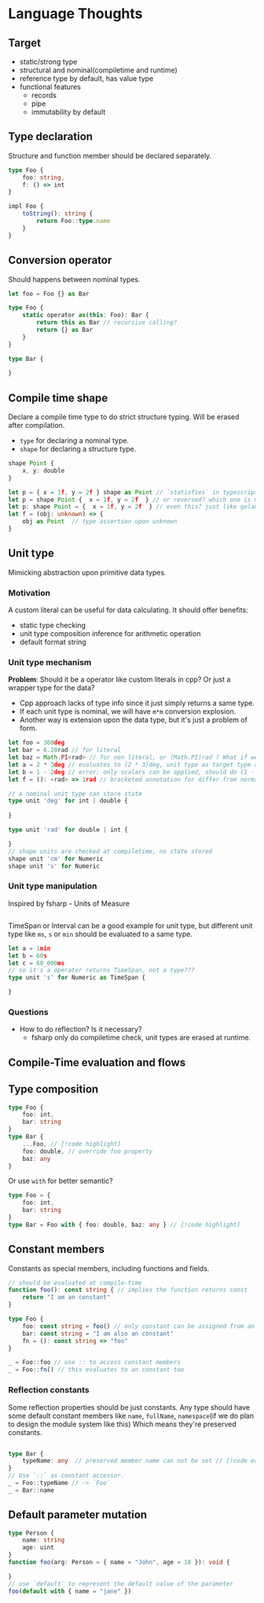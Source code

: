 # Language Thoughts

## Target

- static/strong type
- structural and nominal(compiletime and runtime)
- reference type by default, has value type
- functional features
    - records
    - pipe
    - immutability by default

## Type declaration

Structure and function member should be declared separately.

```ts
type Foo {
    foo: string,
    f: () => int
}

impl Foo {
    toString(): string {
        return Foo::type.name
    }
}
```

## Conversion operator

Should happens between nominal types.

```ts
let foo = Foo {} as Bar

type Foo {
    static operator as(this: Foo): Bar {
        return this as Bar // recursive calling?
        return {} as Bar
    }
}

type Bar {
    
}
```

## Compile time shape

Declare a compile time type to do strict structure typing.
Will be erased after compilation.

- `type` for declaring a nominal type.
- `shape` for declaring a structure type.

```ts
shape Point {
    x, y: double
}

let p = { x = 1f, y = 2f } shape as Point // `statisfies` in typescript
let p = shape Point {  x = 1f, y = 2f  } // or reversed? which one is more intuitive?
let p: shape Point = {  x = 1f, y = 2f  } // even this? just like golang
let f = (obj: unknown) => {
    obj as Point  // type assertion upon unknown
}
```

## Unit type

Mimicking abstraction upon primitive data types.

### Motivation

A custom literal can be useful for data calculating.
It should offer benefits:

- static type checking
- unit type composition inference for arithmetic operation
- default format string

### Unit type mechanism

**Problem**: Should it be a operator like custom literals in cpp? Or just a wrapper type for the data?
- Cpp approach lacks of type info since it just simply returns a same type.
- If each unit type is nominal, we will have `m*m` conversion explosion.
- Another way is extension upon the data type, but it's just a problem of form.

```ts
let foo = 360deg
let bar = 6.28rad // for literal
let baz = Math.PI<rad> // for non literal, or (Math.PI)rad ? What if we need a tuple in future? this also conflicts with generic property?
let a = 2 * 3deg // evaluates to (2 * 3)deg, unit type as target type always
let b = 1 - 2deg // error: only scalars can be applied, should do (1 - 2)deg instead
let f = (): <rad> => 1rad // bracketed annotation for differ from normal types

// a nominal unit type can store state
type unit 'deg' for int | double {
    
}

type unit 'rad' for double | int {

}
// shape units are checked at compiletime, no state stored
shape unit 'cm' for Numeric
shape unit 's' for Numeric
```

### Unit type manipulation

Inspired by fsharp - Units of Measure

```ts

```

TimeSpan or Interval can be a good example for unit type, but different unit type like `ms`, `s` or `min` should be evaluated to a same type.

```ts
let a = 1min
let b = 60s
let c = 60_000ms
// so it's a operator returns TimeSpan, not a type???
type unit 's' for Numeric as TimeSpan {

}
```

### Questions

- How to do reflection? Is it necessary?
    - fsharp only do compiletime check, unit types are erased at runtime.

## Compile-Time evaluation and flows

## Type composition

```ts
type Foo {
    foo: int,
    bar: string
}
type Bar {
    ...Foo, // [!code highlight] 
    foo: double, // override foo property
    baz: any
}
```

Or use `with` for better semantic?

```ts
type Foo = {
    foo: int,
    bar: string
}
type Bar = Foo with { foo: double, baz: any } // [!code highlight] 
```

## Constant members

Constants as special members, including functions and fields.

```ts
// should be evaluated at compile-time
function foo(): const string { // implies the function returns const
    return "I am an constant"
}

type Foo {
    foo: const string = foo() // only constant can be assigned from an constant generator function
    bar: const string = "I am also an constant"
    fn = (): const string => "foo"
}

_ = Foo::foo // use :: to access constant members
_ = Foo::fn() // this evaluates to an constant too

```

### Reflection constants

Some reflection properties should be just constants.
Any type should have some default constant members like `name`, `fullName`, `namespace`(if we do plan to design the module system like this)
Which means they're preserved constants.

```ts

type Bar {
    typeName: any  // preserved member name can not be set // [!code error] 
}
// Use `::` as constant accessor.
_ = Foo::typeName // -> `Foo`
_ = Bar::name
```

## Default parameter mutation

```ts
type Person {
    name: string
    age: uint
}
function foo(arg: Person = { name = "John", age = 18 }): void {

}
// use `default` to represent the default value of the parameter
foo(default with { name = "jane" })
```
